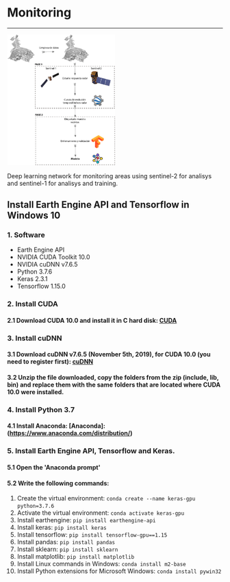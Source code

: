 # Monitoring
-------------

<img src="images/logo.jpg" width="50%">

Deep learning network for monitoring areas using sentinel-2 for analisys and sentinel-1 for analisys and training.

## Install Earth Engine API and Tensorflow in Windows 10

### 1. Software

* Earth Engine API
* NVIDIA CUDA Toolkit 10.0
* NVIDIA cuDNN v7.6.5
* Python 3.7.6
* Keras 2.3.1
* Tensorflow 1.15.0

### 2. Install CUDA

#### 2.1 Download CUDA 10.0 and install it in C hard disk: [CUDA](https://developer.nvidia.com/cuda-downloads)

### 3. Install cuDNN

#### 3.1 Download cuDNN v7.6.5 (November 5th, 2019), for CUDA 10.0 (you need to register first): [cuDNN](https://developer.nvidia.com/rdp/form/cudnn-download-survey)

#### 3.2 Unzip the file downloaded, copy the folders from the zip (include, lib, bin) and replace them with the same folders that are located where CUDA 10.0 were installed.

### 4. Install Python 3.7

#### 4.1 Install Anaconda: [Anaconda]:(https://www.anaconda.com/distribution/)

### 5. Install Earth Engine API, Tensorflow and Keras.

#### 5.1 Open the 'Anaconda prompt'

#### 5.2 Write the following commands:
1. Create the virtual environment: `conda create --name keras-gpu python=3.7.6`
2. Activate the virtual environment: `conda activate keras-gpu`
3. Install earthengine: `pip install earthengine-api`
4. Install keras: `pip install keras`
5. Install tensorflow: `pip install tensorflow-gpu==1.15`
6. Install pandas: `pip install pandas`
7. Install sklearn: `pip install sklearn`
8. Install matplotlib: `pip install matplotlib`
9. Install Linux commands in Windows: `conda install m2-base`
10. Install Python extensions for Microsoft Windows: `conda install pywin32`